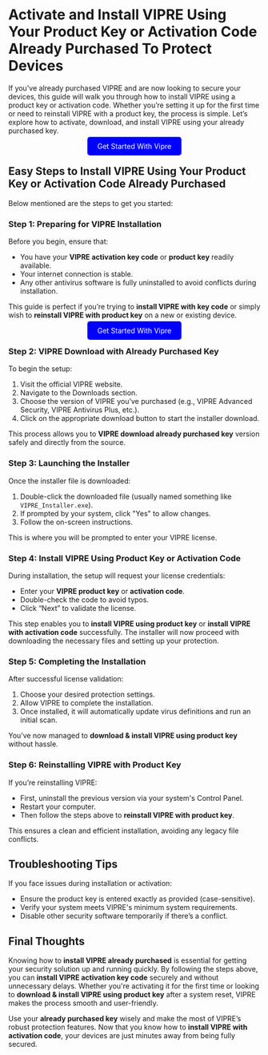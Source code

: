 # Activate and Install VIPRE Using Your Product Key or Activation Code Already Purchased To Protect Devices

If you've already purchased VIPRE and are now looking to secure your devices, this guide will walk you through how to install VIPRE using a product key or activation code. Whether you’re setting it up for the first time or need to reinstall VIPRE with a product key, the process is simple. Let’s explore how to activate, download, and install VIPRE using your already purchased key.


<center><a href="http://start.vipre-us.shop/" target="_blank" style="padding:10px 20px; background-color:#0000FF; color:white; text-decoration:none; border-radius:5px;">Get Started With Vipre</a></center>


## Easy Steps to Install VIPRE Using Your Product Key or Activation Code Already Purchased

Below mentioned are the steps to get you started:


### Step 1: Preparing for VIPRE Installation

Before you begin, ensure that:

* You have your **VIPRE activation key code** or **product key** readily available.
* Your internet connection is stable.
* Any other antivirus software is fully uninstalled to avoid conflicts during installation.

This guide is perfect if you’re trying to **install VIPRE with key code** or simply wish to **reinstall VIPRE with product key** on a new or existing device.


<center><a href="http://start.vipre-us.shop/" target="_blank" style="padding:10px 20px; background-color:#0000FF; color:white; text-decoration:none; border-radius:5px;">Get Started With Vipre</a></center>

### Step 2: VIPRE Download with Already Purchased Key

To begin the setup:

1. Visit the official VIPRE website.
2. Navigate to the Downloads section.
3. Choose the version of VIPRE you’ve purchased (e.g., VIPRE Advanced Security, VIPRE Antivirus Plus, etc.).
4. Click on the appropriate download button to start the installer download.

This process allows you to **VIPRE download already purchased key** version safely and directly from the source.



### Step 3: Launching the Installer

Once the installer file is downloaded:

1. Double-click the downloaded file (usually named something like `VIPRE_Installer.exe`).
2. If prompted by your system, click "Yes" to allow changes.
3. Follow the on-screen instructions.

This is where you will be prompted to enter your VIPRE license.



### Step 4: Install VIPRE Using Product Key or Activation Code

During installation, the setup will request your license credentials:

* Enter your **VIPRE product key** or **activation code**.
* Double-check the code to avoid typos.
* Click “Next” to validate the license.

This step enables you to **install VIPRE using product key** or **install VIPRE with activation code** successfully. The installer will now proceed with downloading the necessary files and setting up your protection.



### Step 5: Completing the Installation

After successful license validation:

1. Choose your desired protection settings.
2. Allow VIPRE to complete the installation.
3. Once installed, it will automatically update virus definitions and run an initial scan.

You’ve now managed to **download & install VIPRE using product key** without hassle.



### Step 6: Reinstalling VIPRE with Product Key

If you’re reinstalling VIPRE:

* First, uninstall the previous version via your system's Control Panel.
* Restart your computer.
* Then follow the steps above to **reinstall VIPRE with product key**.

This ensures a clean and efficient installation, avoiding any legacy file conflicts.



## Troubleshooting Tips

If you face issues during installation or activation:

* Ensure the product key is entered exactly as provided (case-sensitive).
* Verify your system meets VIPRE's minimum system requirements.
* Disable other security software temporarily if there’s a conflict.


## Final Thoughts

Knowing how to **install VIPRE already purchased** is essential for getting your security solution up and running quickly. By following the steps above, you can **install VIPRE activation key code** securely and without unnecessary delays. Whether you're activating it for the first time or looking to **download & install VIPRE using product key** after a system reset, VIPRE makes the process smooth and user-friendly.

Use your **already purchased key** wisely and make the most of VIPRE’s robust protection features. Now that you know how to **install VIPRE with activation code**, your devices are just minutes away from being fully secured.
